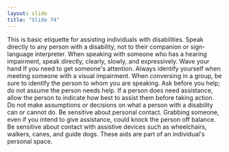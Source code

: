 ```yaml
---
layout: slide
title: "Slide 74"
---
```


This is basic etiquette for assisting individuals with disabilities. Speak directly to any person with a disability, not to their companion or sign-language interpreter. When speaking with someone who has a hearing impairment, speak directly, clearly, slowly, and expressively. Wave your hand If you need to get someone's attention. Always identify yourself when meeting someone with a visual impairment. When conversing in a group, be sure to identify the person to whom you are speaking. Ask before you help; do not assume the person needs help. If a person does need assistance, allow the person to indicate how best to assist them before taking action. Do not make assumptions or decisions on what a person with a disability can or cannot do. Be sensitive about personal contact. Grabbing someone, even if you intend to give assistance, could knock the person off balance. Be sensitive about contact with assistive devices such as wheelchairs, walkers, canes, and guide dogs. These aids are part of an individual's personal space.